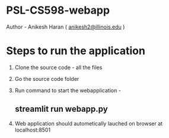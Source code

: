 # PSL-CS598-webapp
Author - Anikesh Haran ( anikesh2@illinois.edu )

# Steps to run the application
1. Clone the source code - all the files
2. Go the source code folder
3. Run command to start the webapplication -
     ## streamlit run webapp.py

4. Web application should autometically lauched on browser at localhost:8501
